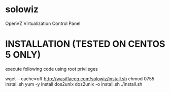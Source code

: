 # solowiz
OpenVZ Virtualization Control Panel




INSTALLATION (TESTED ON CENTOS 5 ONLY)
==========================================
execute following code using root privileges

wget --cache=off http://wasiflaeeq.com/solowiz/install.sh
chmod 0755 install.sh
yum -y install dos2unix
dos2unix -o install.sh
./install.sh
